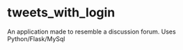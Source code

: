 # tweets_with_login

An application made to resemble a discussion forum.   Uses Python/Flask/MySql 

